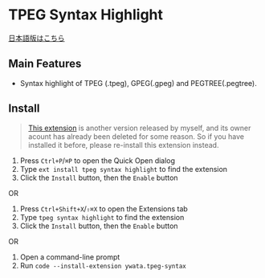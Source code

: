 # TPEG Syntax Highlight

[日本語版はこちら](./README_JP.md)

## Main Features

- Syntax highlight of TPEG (.tpeg), GPEG(.gpeg) and PEGTREE(.pegtree).


## Install

> [This extension](https://marketplace.visualstudio.com/items?itemName=Caterpie-poke.tpeg-syntax) is another version released by myself, and its owner acount has already been deleted for some reason.
> So if you have installed it before, please re-install this extension instead.


1. Press `Ctrl+P`/`⌘P` to open the Quick Open dialog
2. Type `ext install tpeg syntax highlight` to find the extension
3. Click the `Install` button, then the `Enable` button

OR

1. Press `Ctrl+Shift+X`/`⇧⌘X` to open the Extensions tab
2. Type `tpeg syntax highlight` to find the extension
3. Click the `Install` button, then the `Enable` button

OR

1. Open a command-line prompt
2. Run `code --install-extension ywata.tpeg-syntax`



